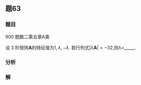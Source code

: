## 题63
### 题目
900 题数二第五章A类

设 3 阶矩阵$\mathbf{A}$的特征值为$1,\lambda , - \lambda$. 若行列式$| {\lambda \mathbf{A}}|  =  - {32}$,则$\lambda  =$_____.
### 分析

### 解